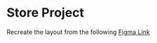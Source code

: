 # Store Project

Recreate the layout from the following [Figma Link](https://www.figma.com/file/SyPh1r7JaX3DnjwudtAv3c/Shop-Piece?node-id=0%3A1)
